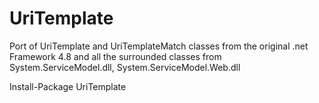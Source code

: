 # UriTemplate
Port of UriTemplate and UriTemplateMatch classes from the original .net Framework 4.8 and all the surrounded classes from System.ServiceModel.dll, System.ServiceModel.Web.dll  
  
Install-Package UriTemplate  
